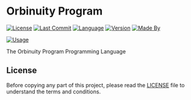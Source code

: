 # Orbinuity Program

[![License](https://img.shields.io/github/license/Orbinuity/OrbinuityProgram)](./LICENSE)
[![Last Commit](https://img.shields.io/github/last-commit/Orbinuity/OrbinuityProgram)](https://github.com/Orbinuity/OrbinuityProgram/commits)
[![Language](https://img.shields.io/badge/Language-Python-blue)](https://www.python.org/)
[![Version](https://img.shields.io/badge/Version-1.0-orange)](https://github.com/Orbinuity/OrbinuityProgram/releases/v1.0)
[![Made By](https://img.shields.io/badge/Made%20by-Orbinuity-teal)](https://orbinuity.github.io/)

[![Usage](https://img.shields.io/badge/How%20to%20use-brown)](./USAGE.md)

The Orbinuity Program Programming Language

## License

Before copying any part of this project, please read the [LICENSE](./LICENSE) file to understand the terms and conditions.